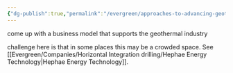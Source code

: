 ```yaml
---
{"dg-publish":true,"permalink":"/evergreen/approaches-to-advancing-geothermal/peripheral-support-technologies/","tags":["approach_to_improve_idea"]}
---
```


come up with a business model that supports the geothermal industry

challenge here is that in some places this may be a crowded space. See [[Evergreen/Companies/Horizontal Integration drilling/Hephae Energy Technology\|Hephae Energy Technology]].

